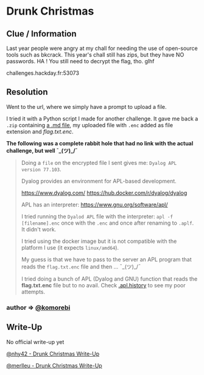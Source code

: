 # Drunk Christmas

## Clue / Information

Last year people were angry at my chall for needing the use of open-source tools such as bkcrack. This year's chall still has zips, but they have NO passwords. HA ! You still need to decrypt the flag, tho. glhf

challenges.hackday.fr:53073

## Resolution

Went to the url, where we simply have a prompt to upload a file.

I tried it with a Python script I made for another challenge.
It gave me back a `.zip` containing [a .md file](./READMEzip.md), my uploaded file with `.enc` added as file extension and _flag.txt.enc_.

**The following was a complete rabbit hole that had no link with the actual challenge, but well ¯\_(ツ)_/¯**

> Doing a `file` on the encrypted file I sent gives me: `Dyalog APL version 77.103`.
>
> Dyalog provides an environment for APL-based development.
>
> https://www.dyalog.com/
> https://hub.docker.com/r/dyalog/dyalog
>
> APL has an interpreter: https://www.gnu.org/software/apl/
>
> I tried running the `Dyalod APL` file with the interpreter: `apl -f [filename].enc` once with the `.enc` and once after renaming to `.aplf`. It didn't work.
>
> I tried using the docker image but it is not compatible with the platform I use (it expects `linux/amd64`).
>
> My guess is that we have to pass to the server an APL program that reads the `flag.txt.enc` file and then ... ¯\_(ツ)_/¯
>
> I tried doing a bunch of APL (Dyalog and GNU) function that reads the **flag.txt.enc** file but to no avail. Check [.apl.history](.apl.history) to see my poor attempts.

### author => [@komorebi](https://github.com/Killian-Morin)

## Write-Up

No official write-up yet

[@nhy42 - Drunk Christmas Write-Up](https://github.com/nhy42/nhy-write-ups/tree/main/Hackday/2025/Drunk%20Christmas)

[@merlleu - Drunk Christmas Write-Up](https://github.com/merlleu/public-writeups/blob/main/hackday2025_qualifiers/drunk_christmas.ipynb)